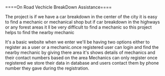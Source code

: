 ====On Road Vechicle BreakDown Assistance====

The project is if we have a car breakdown in the center of the city it is easy to find a mechanic or mechanical shop but if car breakdown in the highways or any forest areas it ll be very difficult to find a mechanic so this project helps to find the nearby mechanic


It's a basic website when we enter we'll be having two options either to register as a user or  a mechanic.once registered user can login and find the nearby mechanic by giving there area it's shows details of mechanics and their contact numbers based on the area 
Mechanics can only register once registered we store their data in database and users contact them by phone number they gave during the registration.

